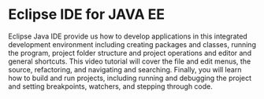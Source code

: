 # Eclipse IDE for JAVA EE
Eclipse Java IDE provide us how to develop applications in this integrated development environment including creating packages and classes, running the program, project folder structure and  project operations and editor and general shortcuts. This video tutorial will cover the file and edit menus, the source, refactoring, and navigating and searching. Finally, you will learn how to build and run projects, including running and debugging the project and setting breakpoints, watchers, and stepping through code.
